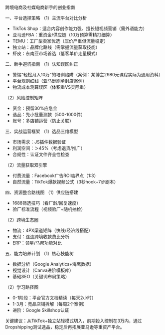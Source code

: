 跨境电商及社媒电商新手的创业指南

一、平台选择策略
（1）主流平台对比分析
- TikTok Shop：适合内容创作能力强、擅长短视频营销（需外语能力）
- 亚马逊FBA：重资金/供应链（10万预算需精打细算）
- TEMU：工厂型卖家优选（压价严重但流量稳定）
- 独立站：品牌化路线（需掌握流量获取技能）
- 虾皮：东南亚市场首选（低客单价走量模式）

二、新手避坑指南
（1）认知误区纠正
- 警惕"轻松月入10万"的培训陷阱（案例：某博主2980元课程实际为通用资料）
- 平台规则红线（亚马逊刷单封店案例）
- 物流成本测算误区（体积重VS实际重）

（2）风险控制矩阵
- 资金：预留30%应急金
- 选品：先小批量测款（500-1000件）
- 账号：多店铺运营（防止关联）

三、实战运营框架
（1）选品三维模型
- 市场需求：JS插件数据验证
- 利润空间：＞45%（考虑退货/推广）
- 合规性：认证文件齐全性检查

（2）流量获取双引擎
- 付费流量：Facebook广告ROI临界点（1:3）
- 自然流量：TikTok爆款视频公式（3秒hook+7步剧本）

四、资源整合路线图
（1）供应链搭建
- 1688筛选技巧（看厂龄/回复速度）
- 验厂标准流程（视频验厂+随机抽检）

（2）跨境生态圈
- 物流：4PX渠道矩阵（快线/经济线搭配）
- 支付：连连跨境收款费比分析
- ERP：领星/马帮功能对比

五、能力培养计划
（1）核心技能树
- 数据分析（Google Analytics+海鹰数据）
- 视觉设计（Canva进阶模板库）
- 基础SEO（关键词布局策略）

（2）学习路径图
- 0-1阶段：平台官方文档精读（每天2小时）
- 1-3月：竞品店铺拆解（每周2个案例）
- 进阶：Google Skillshop认证

关键建议：从TikTok+独立站轻模式切入，前期投入控制在3万内，通过Dropshipping测试选品，稳定后再拓展亚马逊等重资产平台。

